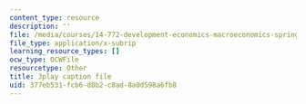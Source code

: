 ```yaml
---
content_type: resource
description: ''
file: /media/courses/14-772-development-economics-macroeconomics-spring-2013/377eb531fcb6d8b2c8ad8a0d598a6fb8_ONO1anWuNOk.srt
file_type: application/x-subrip
learning_resource_types: []
ocw_type: OCWFile
resourcetype: Other
title: 3play caption file
uid: 377eb531-fcb6-d8b2-c8ad-8a0d598a6fb8
---
```

